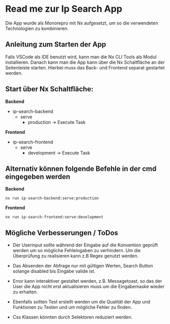 # Read me zur Ip Search App

<p>Die App wurde als Monorepro mit Nx aufgesetzt, um so die verwendeten Technologien zu kombinieren.</P>

## Anleitung zum Starten der App

Falls VSCode als IDE benutzt wird, kann man die Nx CLI Tools als Modul installieren. Danach kann man die App 
kann über die Nx Schaltfläche an der Seitenleiste starten. Hierbei muss das Back- und Frontend
separat gestartet werden. 

## Start über Nx Schaltfläche:

**Backend**
- ip-search-backend
	- serve	
		- production -> Execute Task
 
**Frontend** 
 - ip-search-frontend
	- serve	
		- development -> Execute Task
		
## Alternativ können folgende Befehle in der cmd eingegeben werden

**Backend**
```
nx run ip-search-backend:serve:production
```

**Frontend**
```
nx run ip-search-frontend:serve:development
```

## Mögliche Verbesserungen / ToDos

- Der Userinput sollte während der Eingabe auf die Konvention geprüft werden um so mögliche Fehleingaben zu verhindern.
Um die Überprüfung zu realisieren kann z.B Regex genutzt werden. 

- Das Absenden der Abfrage nur mit gültigen Werten, Search Button solange disabled bis Eingabe valide ist. 

- Error kann interaktiver gestaltet werden, z.B. Messagetoast, so das der User die App nicht erst aktualisieren muss um die Eingabemaske
wieder zu erhalten. 

- Ebenfalls sollten Test erstellt werden um die Qualität der App und Funktionen zu Testen und um mögliche Fehler
zu finden.

- Css Klassen könnten durch Selektoren reduziert werden.